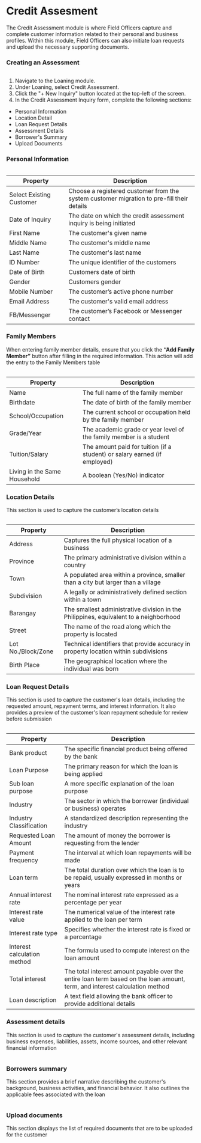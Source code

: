 # Credit Assesment

The Credit Assessment module is where Field Officers capture and complete customer information related to their personal and business profiles. Within this module, Field Officers can also initiate loan requests and upload the necessary supporting documents.

### Creating an Assessment <a href="#toc199758297" id="toc199758297"></a>

<figure><img src="../.gitbook/assets/credit 1st pho.png" alt=""><figcaption></figcaption></figure>

1. Navigate to the Loaning module.
2. Under Loaning, select Credit Assessment.
3. Click the "+ New Inquiry" button located at the top-left of the screen.
4. In the Credit Assessment Inquiry form, complete the following sections:

* Personal Information
* Location Detail
* Loan Request Details
* Assessment Details
* &#x20;Borrower's Summary
* &#x20;Upload Documents

### Personal Information

<figure><img src="../.gitbook/assets/personal 1.png" alt=""><figcaption></figcaption></figure>

| Property                 | Description                                                                               |
| ------------------------ | ----------------------------------------------------------------------------------------- |
| Select Existing Customer | Choose a registered customer from the system customer migration to pre-fill their details |
| Date of Inquiry          | The date on which the credit assessment inquiry is being initiated                        |
| First Name               | The customer's given name                                                                 |
| Middle Name              | The customer's middle name                                                                |
| Last Name                | The customer's last name                                                                  |
| ID Number                | The unique identifier of the customers                                                    |
| Date of Birth            | Customers date of birth                                                                   |
| Gender                   | Customers gender                                                                          |
| Mobile Number            | The customer’s active phone number                                                        |
| Email Address            | The customer's valid email address                                                        |
| FB/Messenger             | The customer’s Facebook or Messenger contact                                              |

### Family Members

When entering family member details, ensure that you click the **“Add Family Member”** button after filling in the required information. This action will add the entry to the Family Members table

<figure><img src="../.gitbook/assets/person 2 fam.png" alt=""><figcaption></figcaption></figure>

| Property                     | Description                                                               |
| ---------------------------- | ------------------------------------------------------------------------- |
| Name                         | The full name of the family member                                        |
| Birthdate                    | The date of birth of the family member                                    |
| School/Occupation            | The current school or occupation held by the family member                |
| Grade/Year                   | The academic grade or year level of the family member is a student        |
| Tuition/Salary               | The amount paid for tuition (if a student) or salary earned (if employed) |
| Living in the Same Household | A boolean (Yes/No) indicator                                              |

### Location Details

This section is used to capture the customer’s location details

<figure><img src="../.gitbook/assets/location det.png" alt=""><figcaption></figcaption></figure>

| Property           | Description                                                                           |
| ------------------ | ------------------------------------------------------------------------------------- |
| Address            | Captures the full physical location of a business                                     |
| Province           | The primary administrative division within a country                                  |
| Town               | A populated area within a province, smaller than a city but larger than a village     |
| Subdivision        | A legally or administratively defined section within a town                           |
| Barangay           | The smallest administrative division in the Philippines, equivalent to a neighborhood |
| Street             | The name of the road along which the property is located                              |
| Lot No./Block/Zone | Technical identifiers that provide accuracy in property location within subdivisions  |
| Birth Place        | The geographical location where the individual was born                               |

### Loan Request Details

This section is used to capture the customer's loan details, including the requested amount, repayment terms, and interest information. It also provides a preview of the customer's loan repayment schedule for review before submission

<figure><img src="../.gitbook/assets/loan details.png" alt=""><figcaption></figcaption></figure>

| Property                    | Description                                                                                                                 |
| --------------------------- | --------------------------------------------------------------------------------------------------------------------------- |
| Bank product                | The specific financial product being offered by the bank                                                                    |
| Loan Purpose                | The primary reason for which the loan is being applied                                                                      |
| Sub loan purpose            | A more specific explanation of the loan purpose                                                                             |
| Industry                    | The sector in which the borrower (individual or business) operates                                                          |
| Industry Classification     | A standardized description representing the industry                                                                        |
| Requested Loan Amount       | The amount of money the borrower is requesting from the lender                                                              |
| Payment frequency           | The interval at which loan repayments will be made                                                                          |
| Loan term                   | The total duration over which the loan is to be repaid, usually expressed in months or years                                |
| Annual interest rate        | The nominal interest rate expressed as a percentage per year                                                                |
| Interest rate value         | The numerical value of the interest rate applied to the loan per term                                                       |
| Interest rate type          | Specifies whether the interest rate is fixed or a percentage                                                                |
| Interest calculation method | The formula used to compute interest on the loan amount                                                                     |
| Total interest              | The total interest amount payable over the entire loan term based on the loan amount, term, and interest calculation method |
| Loan description            | A text field allowing the bank officer to provide additional details                                                        |

### Assessment details

This section is used to capture the customer's assessment details, including business expenses, liabilities, assets, income sources, and other relevant financial information

<figure><img src="../.gitbook/assets/assesment detai.png" alt=""><figcaption></figcaption></figure>

### Borrowers summary

This section provides a brief narrative describing the customer's background, business activities, and financial behavior. It also outlines the applicable fees associated with the loan

<figure><img src="../.gitbook/assets/borrowers summ.png" alt=""><figcaption></figcaption></figure>

### Upload documents

This section displays the list of required documents that are to be uploaded for the customer

<figure><img src="../.gitbook/assets/documents uplo.png" alt=""><figcaption></figcaption></figure>
